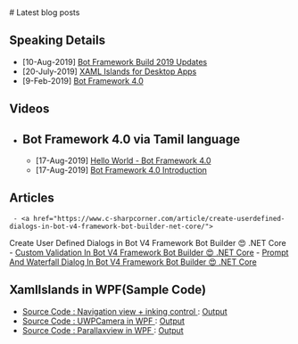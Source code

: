 
<BR>
<BR>
# Latest blog posts

## Speaking Details<BR>
- [10-Aug-2019] <a href="https://www.meetup.com/DotNetBLR/events/262410498/">Bot Framework Build 2019 Updates</a>
- [20-July-2019] <a href="https://www.meetup.com/BDotNetUG/events/262892444/">XAML Islands for Desktop Apps</a>
- [9-Feb-2019] <a href="https://www.meetup.com/DotNetBLR/events/257654773/">Bot Framework 4.0</a>

## Videos<BR>
   - ## Bot Framework 4.0 via Tamil language<BR>    
     - [17-Aug-2019] <a href="https://www.youtube.com/watch?v=xR1hZKeWUTQ&t=417s/">Hello World - Bot Framework 4.0</a>
     - [17-Aug-2019] <a href="https://www.youtube.com/watch?v=81S3WJTRDxs&t=11s/">Bot Framework 4.0 Introduction</a>
  
## Articles<BR>
     - <a href="https://www.c-sharpcorner.com/article/create-userdefined-dialogs-in-bot-v4-framework-bot-builder-net-core/">
Create User Defined Dialogs in Bot V4 Framework Bot Builder 😍 .NET Core </a>
     - <a href="https://www.c-sharpcorner.com/article/custom-validation-in-bot-v4-framework-bot-builder-net-core2/">Custom Validation In Bot V4 Framework Bot Builder 😍 .NET Core</a>
     - <a href="https://www.c-sharpcorner.com/article/prompt-and-waterfall-dialog-in-bot-v4-framework-bot-builder-net-core/">Prompt And Waterfall Dialog In Bot V4 Framework Bot Builder 😍 .NET Core</a>
## XamlIslands in WPF(Sample Code)<BR>
   - <a href="https://github.com/rvinothrajendran/XamlIslands/tree/master/XAMLNavView">Source Code : Navigation view + inking control </a>
     : <a href="https://twitter.com/vinothrajendran/status/1153681414375661569"> Output </a>
   - <a href="https://github.com/rvinothrajendran/XamlIslands/tree/master/UWPCameraInWPF">Source Code : UWPCamera in WPF </a>
     : <a href="https://twitter.com/marbtweeting/status/1155944113524449282"> Output </a>
   - <a href="https://github.com/rvinothrajendran/XamlIslands/tree/master/WpfParallaxView">Source Code : Parallaxview in WPF </a>
     : <a href="https://twitter.com/vinothrajendran/status/1158382792662589440"> Output </a>
     
